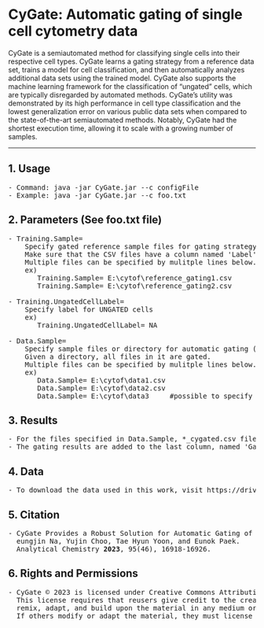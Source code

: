 # CyGate: Automatic gating of single cell cytometry data

CyGate is a semiautomated method for classifying single cells into their respective cell types. CyGate learns a gating strategy from a reference data set, trains a model for cell classification, and then automatically analyzes additional data sets using the trained model. CyGate also supports the machine learning framework for the classification of “ungated” cells, which are typically disregarded by automated methods. CyGate’s utility was demonstrated by its high performance in cell type classification and the lowest generalization error on various public data sets when compared to the state-of-the-art semiautomated methods. Notably, CyGate had the shortest execution time, allowing it to scale with a growing number of samples.
<hr>

## 1. Usage
<pre>
- Command: java -jar CyGate.jar --c configFile
- Example: java -jar CyGate.jar --c foo.txt
</pre>

## 2. Parameters (See foo.txt file)
<pre>
- Training.Sample=
	Specify gated reference sample files for gating strategy learning (comma separated value, CSV format)
	Make sure that the CSV files have a column named 'Label' in the header, where cell labels are written.
	Multiple files can be specified by mulitple lines below.
	ex)
	   Training.Sample= E:\cytof\reference_gating1.csv
	   Training.Sample= E:\cytof\reference_gating2.csv
	
- Training.UngatedCellLabel=
	Specify label for UNGATED cells
	ex)
	   Training.UngatedCellLabel= NA
	   
- Data.Sample=
	Specify sample files or directory for automatic gating (CSV format)
	Given a directory, all files in it are gated.
	Multiple files can be specified by mulitple lines below.
	ex)
	   Data.Sample= E:\cytof\data1.csv
	   Data.Sample= E:\cytof\data2.csv
	   Data.Sample= E:\cytof\data3     #possible to specify directory
</pre>
## 3. Results
<pre>
- For the files specified in Data.Sample, *_cygated.csv files are generated.
- The gating results are added to the last column, named 'Gated'.
</pre>
## 4. Data
<pre>
- To download the data used in this work, visit https://drive.google.com/drive/u/1/folders/1mIR3uTnOZxciVrsooRJLr3tjkLFR3RTI
</pre>
## 5. Citation
<pre>
- CyGate Provides a Robust Solution for Automatic Gating of Single Cell Cytometry Data.
  eungjin Na, Yujin Choo, Tae Hyun Yoon, and Eunok Paek. 
  Analytical Chemistry <b>2023</b>, 95(46), 16918-16926.
</pre>	
## 6. Rights and Permissions
<pre>
- CyGate © 2023 is licensed under Creative Commons Attribution-NonCommercial-ShareAlike 4.0 International.
  This license requires that reusers give credit to the creator. It allows reusers to distribute, 
  remix, adapt, and build upon the material in any medium or format, for noncommercial purposes only. 
  If others modify or adapt the material, they must license the modified material under identical terms.
</pre>
